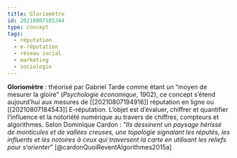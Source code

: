 ```yaml
---
title: Gloriomètre
id: 20210807185344
type: concept
tags:
  - réputation
  - e-réputation
  - réseau social
  - marketing
  - sociologie
---
```

            

**Gloriomètre** : théorisé par Gabriel Tarde comme étant un “moyen de mesurer la gloire” (_Psychologie économique_, 1902), ce concept s’étend aujourd’hui aux mesures de [[20210807194916]] réputation en ligne ou [[20210807184543]] E-réputation. L’objet est d’évaluer, chiffrer et quantifier l’influence et la notoriété numérique au travers de chiffres, compteurs et algorithmes. Selon Dominique Cardon : “_Ils dessinent un paysage hérissé de monticules et de vallées creuses, une topologie signalant les réputés, les influents et les notoires à ceux qui traversent la carte en utilisant les reliefs pour s’orienter_”  [@cardonQuoiReventAlgorithmes2015a]

